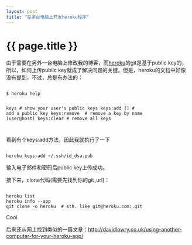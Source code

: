 ```yaml
---
layout: post
title: "在多台电脑上开发heroku程序"
---
```


# {{ page.title }}

由于需要在另外一台电脑上修改我的博客，而[heroku](http://heroku.com)的git是基于public key的，所以，如何上传public key就成了解决问题的关键。但是，heroku的文档中好像没有提到，不过，总是有办法的：

<code>
$ heroku help

keys                         # show your user's public keys
keys:add [<path to keyfile>] # add a public key
keys:remove <keyname>        # remove a key by name (user@host)
keys:clear                   # remove all keys

</code>

看到有个keys:add方法，因此我就执行了一下

<code>
heroku keys:add ~/.ssh/id_dsa.pub
</code>

输入电子邮件和密码后public key上传成功。

接下来，clone代码(需要先找到你的git_url)：

<code>
heroku list
heroku info --app <your_app_name>
git clone -o heroku <git_url> # sth. like git@heroku.com:<your_app_name>.git
</code>

Cool.

后来还从网上找到类似的一篇文章：<http://davidlowry.co.uk/using-another-computer-for-your-heroku-app/>
